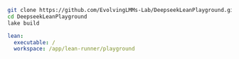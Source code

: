 ```bash
git clone https://github.com/EvolvingLMMs-Lab/DeepseekLeanPlayground.git
cd DeepseekLeanPlayground
lake build
```

```yaml title="packages/server/lean_server/config/config.yaml"
lean:
  executable: /
  workspace: /app/lean-runner/playground
```
